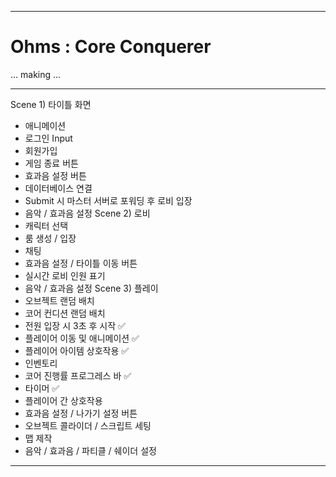 * * *
# Ohms : Core Conquerer
... making ...
* * *
Scene 1) 타이틀 화면
- 애니메이션
- 로그인 Input
- 회원가입
- 게임 종료 버튼
- 효과음 설정 버튼
- 데이터베이스 연결
- Submit 시 마스터 서버로 포워딩 후 로비 입장
- 음악 / 효과음 설정
Scene 2) 로비
- 캐릭터 선택
- 룸 생성 / 입장
- 채팅
- 효과음 설정 / 타이틀 이동 버튼
- 실시간 로비 인원 표기
- 음악 / 효과음 설정
Scene 3) 플레이
- 오브젝트 랜덤 배치
- 코어 컨디션 랜덤 배치
- 전원 입장 시 3초 후 시작 ✅
- 플레이어 이동 및 애니메이션 ✅
- 플레이어 아이템 상호작용 ✅
- 인벤토리
- 코어 진행률 프로그레스 바 ✅
- 타이머 ✅
- 플레이어 간 상호작용
- 효과음 설정 / 나가기 설정 버튼
- 오브젝트 콜라이더 / 스크립트 세팅
- 맵 제작
- 음악 / 효과음 / 파티클 / 쉐이더 설정
* * *
